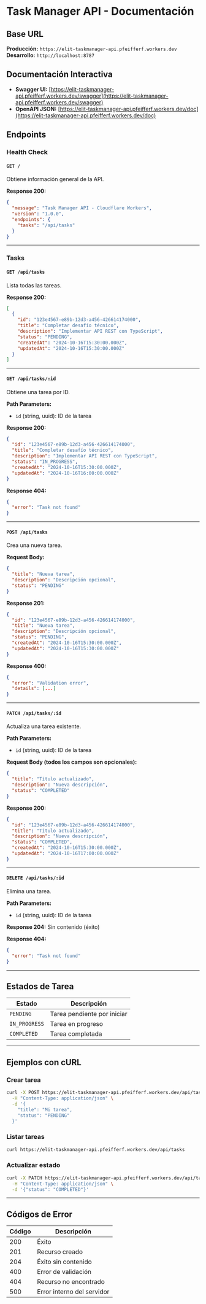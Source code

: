 # Task Manager API - Documentación

## Base URL

**Producción:** `https://elit-taskmanager-api.pfeifferf.workers.dev`
**Desarrollo:** `http://localhost:8787`

## Documentación Interactiva

- **Swagger UI:** [https://elit-taskmanager-api.pfeifferf.workers.dev/swagger](https://elit-taskmanager-api.pfeifferf.workers.dev/swagger)
- **OpenAPI JSON:** [https://elit-taskmanager-api.pfeifferf.workers.dev/doc](https://elit-taskmanager-api.pfeifferf.workers.dev/doc)

## Endpoints

### Health Check

#### `GET /`
Obtiene información general de la API.

**Response 200:**
```json
{
  "message": "Task Manager API - Cloudflare Workers",
  "version": "1.0.0",
  "endpoints": {
    "tasks": "/api/tasks"
  }
}
```

---

### Tasks

#### `GET /api/tasks`
Lista todas las tareas.

**Response 200:**
```json
[
  {
    "id": "123e4567-e89b-12d3-a456-426614174000",
    "title": "Completar desafío técnico",
    "description": "Implementar API REST con TypeScript",
    "status": "PENDING",
    "createdAt": "2024-10-16T15:30:00.000Z",
    "updatedAt": "2024-10-16T15:30:00.000Z"
  }
]
```

---

#### `GET /api/tasks/:id`
Obtiene una tarea por ID.

**Path Parameters:**
- `id` (string, uuid): ID de la tarea

**Response 200:**
```json
{
  "id": "123e4567-e89b-12d3-a456-426614174000",
  "title": "Completar desafío técnico",
  "description": "Implementar API REST con TypeScript",
  "status": "IN_PROGRESS",
  "createdAt": "2024-10-16T15:30:00.000Z",
  "updatedAt": "2024-10-16T16:00:00.000Z"
}
```

**Response 404:**
```json
{
  "error": "Task not found"
}
```

---

#### `POST /api/tasks`
Crea una nueva tarea.

**Request Body:**
```json
{
  "title": "Nueva tarea",
  "description": "Descripción opcional",
  "status": "PENDING"
}
```

**Response 201:**
```json
{
  "id": "123e4567-e89b-12d3-a456-426614174000",
  "title": "Nueva tarea",
  "description": "Descripción opcional",
  "status": "PENDING",
  "createdAt": "2024-10-16T15:30:00.000Z",
  "updatedAt": "2024-10-16T15:30:00.000Z"
}
```

**Response 400:**
```json
{
  "error": "Validation error",
  "details": [...]
}
```

---

#### `PATCH /api/tasks/:id`
Actualiza una tarea existente.

**Path Parameters:**
- `id` (string, uuid): ID de la tarea

**Request Body (todos los campos son opcionales):**
```json
{
  "title": "Título actualizado",
  "description": "Nueva descripción",
  "status": "COMPLETED"
}
```

**Response 200:**
```json
{
  "id": "123e4567-e89b-12d3-a456-426614174000",
  "title": "Título actualizado",
  "description": "Nueva descripción",
  "status": "COMPLETED",
  "createdAt": "2024-10-16T15:30:00.000Z",
  "updatedAt": "2024-10-16T17:00:00.000Z"
}
```

---

#### `DELETE /api/tasks/:id`
Elimina una tarea.

**Path Parameters:**
- `id` (string, uuid): ID de la tarea

**Response 204:** Sin contenido (éxito)

**Response 404:**
```json
{
  "error": "Task not found"
}
```

---

## Estados de Tarea

| Estado | Descripción |
|--------|-------------|
| `PENDING` | Tarea pendiente por iniciar |
| `IN_PROGRESS` | Tarea en progreso |
| `COMPLETED` | Tarea completada |

---

## Ejemplos con cURL

### Crear tarea
```bash
curl -X POST https://elit-taskmanager-api.pfeifferf.workers.dev/api/tasks \
  -H "Content-Type: application/json" \
  -d '{
    "title": "Mi tarea",
    "status": "PENDING"
  }'
```

### Listar tareas
```bash
curl https://elit-taskmanager-api.pfeifferf.workers.dev/api/tasks
```

### Actualizar estado
```bash
curl -X PATCH https://elit-taskmanager-api.pfeifferf.workers.dev/api/tasks/ID \
  -H "Content-Type: application/json" \
  -d '{"status": "COMPLETED"}'
```

---

## Códigos de Error

| Código | Descripción |
|--------|-------------|
| 200 | Éxito |
| 201 | Recurso creado |
| 204 | Éxito sin contenido |
| 400 | Error de validación |
| 404 | Recurso no encontrado |
| 500 | Error interno del servidor |
